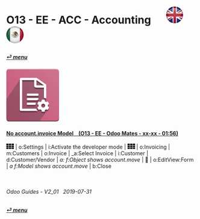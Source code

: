 # O13 - EE - ACC - Accounting &nbsp;&nbsp;&nbsp;&nbsp; [![en-uk](/doc/img/en-uk_flag_button_small.png)](/en-uk/o13/ee/acc/en-uk-o13-ee-acc-accounting-guides.md) [ ![es-mx](/doc/img/es-mx_flag_button_small.png)](/es-mx/o13/ee/acc/es-mx-o13-ee-acc-accounting-guides.md)
#### [_&#x23CE; menu_](/es-mx/o13/ee/es-mx-o13-ee-guides-menu.md)  
### ![acc](/doc/img/account_accountant.png)

#### [No account.invoice Model &nbsp;&nbsp; (O13 - EE - Odoo Mates - xx-xx - 01:56)](https://youtube.com/embed/Ap7IPh23rsQ?autoplay=1&start=6&end=1m&rel=0)
![apps](/doc/img/apps.png) | o:Settings | i:Activate the developer mode | ![apps](/doc/img/apps.png) | o:Invoicing | m:Customers | o:Invoice | _a:Select Invoice |
i:Customer | d:Customer/Vendor | _a: f:Object shows account.move_ |
&#x1F41E; | o:EditView:Form | _a f:Model shows account.move_ | b:Close 

<br>

###### Odoo Guides - V2_01 &nbsp; 2019-07-31  
**[_&#x23CE; menu_](/es-mx/o13/ee/es-mx-o13-ee-guides-menu.md)**  
